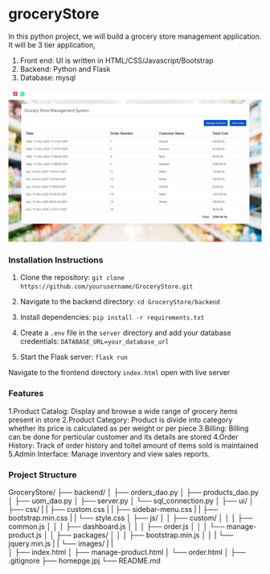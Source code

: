 # groceryStore

In this python project, we will build a grocery store management application. It will be 3 tier application,
1. Front end: UI is written in HTML/CSS/Javascript/Bootstrap
2. Backend: Python and Flask
3. Database: mysql

![](homepage.JPG)

### Installation Instructions

1. Clone the repository:
`git clone https://github.com/yourusername/GroceryStore.git`

2. Navigate to the backend directory:
`cd GroceryStore/backend`

3. Install dependencies:
`pip install -r requirements.txt`

4. Create a `.env` file in the `server` directory and add your database credentials:
`DATABASE_URL=your_database_url`

5. Start the Flask server:
`flask run`

Navigate to the frontend directory `index.html` open with live server

### Features

1.Product Catalog: Display and browse a wide range of grocery items present in store 
2.Product Category: Product is divide into category whether its price is calculated as per weight or per piece
3.Billing: Billing can be done for perticular customer and its details are stored
4.Order History: Track of order history and toltel amount of items sold is maintained
5.Admin Interface: Manage inventory and view sales reports.

### Project Structure

GroceryStore/
├── backend/
│   ├── orders_dao.py
│   ├── products_dao.py
│   ├── uom_dao.py
│   ├── server.py
│   └── sql_connection.py
│
├── ui/
│   ├── css/
|   |   ├── custom.css
|   |   ├── sidebar-menu.css
|   |   ├── bootstrap.min.css
|   |   └── style.css
│   ├── js/
│   │   ├── custom/
│   │   │   ├── common.js
│   │   │   ├── dashboard.js
│   │   │   ├── order.js
│   │   │   └── manage-product.js
│   │   ├── packages/
│   │   │   ├── bootstrap.min.js
│   │   |   └── jquery.min.js
|   |   └── images/
|   |   
│   ├── index.html
│   ├── manage-product.html
│   └── order.html
│
├── .gitignore
├── homepge.jpj
└── README.md
